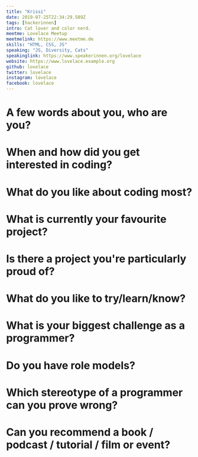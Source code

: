 ```yaml
---
title: "Krissi"
date: 2019-07-25T22:34:29.589Z
tags: [hackerinnen]
intro: Cat lover and color nerd.
meetme: Lovelace Meetup
meetmelink: https://www.meetme.de
skills: "HTML, CSS, JS"
speaking: "JS, Diversity, Cats"
speakinglink: https://www.speakerinnen.org/lovelace
website: https://www.lovelace.example.org
github: lovelace
twitter: lovelace
instagram: lovelace
facebook: lovelace
---
```


# A few words about you, who are you?


# When and how did you get interested in coding?


# What do you like about coding most?


# What is currently your favourite project?


# Is there a project you're particularly proud of?


# What do you like to try/learn/know?


# What is your biggest challenge as a programmer?


# Do you have role models?


# Which stereotype of a programmer can you prove wrong?


# Can you recommend a book / podcast / tutorial / film or event?

